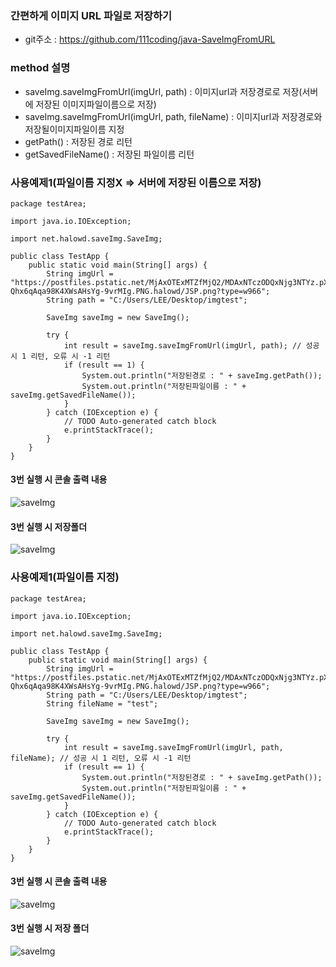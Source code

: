 ### 간편하게 이미지 URL 파일로 저장하기

- git주소 : <https://github.com/111coding/java-SaveImgFromURL>


### method 설명
- saveImg.saveImgFromUrl(imgUrl, path) : 이미지url과 저장경로로 저장(서버에 저장된 이미지파일이름으로 저장)
- saveImg.saveImgFromUrl(imgUrl, path, fileName) : 이미지url과 저장경로와 저장될이미지파일이름 지정
- getPath() : 저장된 경로 리턴
- getSavedFileName() : 저장된 파일이름 리턴



### 사용예제1(파일이름 지정X => 서버에 저장된 이름으로 저장)
```{.java}
package testArea;

import java.io.IOException;

import net.halowd.saveImg.SaveImg;

public class TestApp {
	public static void main(String[] args) {
		String imgUrl = "https://postfiles.pstatic.net/MjAxOTExMTZfMjQ2/MDAxNTczODQxNjg3NTYz.pXFjEQ3P8_uFgacA25iqWl0GnjCMQlpmbOvq4DS38AQg.6DIhw7fyF2fGYnWq-Qhx6qAqa98K4XWsAHsYg-9vrMIg.PNG.halowd/JSP.png?type=w966";
		String path = "C:/Users/LEE/Desktop/imgtest";

		SaveImg saveImg = new SaveImg();

		try {
			int result = saveImg.saveImgFromUrl(imgUrl, path); // 성공 시 1 리턴, 오류 시 -1 리턴
			if (result == 1) {
				System.out.println("저장된경로 : " + saveImg.getPath());
				System.out.println("저장된파일이름 : " + saveImg.getSavedFileName());
			}
		} catch (IOException e) {
			// TODO Auto-generated catch block
			e.printStackTrace();
		}
	}
}

```
#### 3번 실행 시 콘솔 출력 내용
![saveImg](https://postfiles.pstatic.net/MjAxOTExMThfMTU2/MDAxNTc0MDA3MTM1MDUx.TUpAaE5H-kPHeozpuPBQdQmoE0INOEO2I8AveOncBIkg.Q0pba7m7hsiNJDeTuK-g7kNLO5zYhTfBBrSRgGAdZesg.PNG.halowd/image.png?type=w966)

#### 3번 실행 시 저장폴더
![saveImg](https://postfiles.pstatic.net/MjAxOTExMThfMTQg/MDAxNTc0MDA1NDU3MzI3.BJA-KCi25Dy1Ox7SwImuGpO0_5bCswJwQXpBoqRZXmkg.cwWO6pwqZr0LjmqQD_CxRn0_NglGsb-YVDjNpE5QmCgg.PNG.halowd/image.png?type=w966)


### 사용예제1(파일이름 지정)
```{.java}
package testArea;

import java.io.IOException;

import net.halowd.saveImg.SaveImg;

public class TestApp {
	public static void main(String[] args) {
		String imgUrl = "https://postfiles.pstatic.net/MjAxOTExMTZfMjQ2/MDAxNTczODQxNjg3NTYz.pXFjEQ3P8_uFgacA25iqWl0GnjCMQlpmbOvq4DS38AQg.6DIhw7fyF2fGYnWq-Qhx6qAqa98K4XWsAHsYg-9vrMIg.PNG.halowd/JSP.png?type=w966";
		String path = "C:/Users/LEE/Desktop/imgtest";
		String fileName = "test";

		SaveImg saveImg = new SaveImg();

		try {
			int result = saveImg.saveImgFromUrl(imgUrl, path, fileName); // 성공 시 1 리턴, 오류 시 -1 리턴
			if (result == 1) {
				System.out.println("저장된경로 : " + saveImg.getPath());
				System.out.println("저장된파일이름 : " + saveImg.getSavedFileName());
			}
		} catch (IOException e) {
			// TODO Auto-generated catch block
			e.printStackTrace();
		}
	}
}

```

#### 3번 실행 시 콘솔 출력 내용
![saveImg](https://postfiles.pstatic.net/MjAxOTExMThfMzEg/MDAxNTc0MDA2OTg1NDY1.GjQNrqR8xk2MXS1NrWLWS3Fs_eeOcALhK3FNjhNjU1gg.-W_9usy-OVS-2jL42DYuORXaeiVwflFix_unlttCqbog.PNG.halowd/image.png?type=w966)

#### 3번 실행 시 저장 폴더
![saveImg](https://postfiles.pstatic.net/MjAxOTExMThfMjgx/MDAxNTc0MDA1NjIyOTY3.56mQzb0uIxpM7n4Npz-CcraS46Lxt6bNVjkM_un2Ef0g.sWcVR0QII6VLgwDrpbt4rOAWKECFrhpd_v05Hz35Kkog.PNG.halowd/image.png?type=w966)

